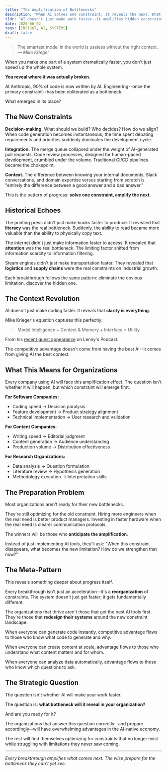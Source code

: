 ```yaml
---
title: "The Amplification of Bottlenecks"
description: "When AI solves one constraint, it reveals the next. What bottleneck will emerge when coding stops being the limitation?"
tldr: "AI doesn't just make work faster--it amplifies hidden constraints. At Anthropic, eliminating coding bottlenecks revealed decision-making, integration, and context as the real limitations. Every breakthrough follows this pattern: solve one constraint, amplify the next."
date: 2025-06-02
tags: [INSIGHT, AI, SYSTEMS]
draft: false
---
```


<blockquote class="featured-quote primary">
    The smartest model in the world is useless without the right context.
    <cite>— Mike Krieger</cite>
</blockquote>

When you make one part of a system dramatically faster, you don't just speed up the whole system.

**You reveal where it was actually broken.**

At Anthropic, 90% of code is now written by AI. Engineering--once the primary constraint--has been obliterated as a bottleneck.

What emerged in its place?

## The New Constraints

**Decision-making.** What should we build? Who decides? How do we align? When code generation becomes instantaneous, the time spent debating requirements and priorities suddenly dominates the development cycle.

**Integration.** The merge queue collapsed under the weight of AI-generated pull requests. Code review processes, designed for human-paced development, crumbled under the volume. Traditional CI/CD pipelines became the chokepoint.

**Context.** The difference between knowing your internal documents, Slack conversations, and domain expertise versus starting from scratch is "entirely the difference between a good answer and a bad answer."

This is the pattern of progress: **solve one constraint, amplify the next**.

## Historical Echoes

The printing press didn't just make books faster to produce. It revealed that **literacy** was the real bottleneck. Suddenly, the ability to read became more valuable than the ability to physically copy text.

The internet didn't just make information faster to access. It revealed that **attention** was the real bottleneck. The limiting factor shifted from information scarcity to information filtering.

Steam engines didn't just make transportation faster. They revealed that **logistics** and **supply chains** were the real constraints on industrial growth.

Each breakthrough follows the same pattern: eliminate the obvious limitation, discover the hidden one.

## The Context Revolution

AI doesn't just make coding faster. It reveals that **clarity is everything**.

Mike Krieger's equation captures this perfectly:

<blockquote class="featured-quote accent">
    Model Intelligence + Context & Memory + Interface = Utility
</blockquote>

From his [recent guest appearance](https://www.youtube.com/watch?v=DKrBGOFs0GY) on Lenny's Podcast.

The competitive advantage doesn't come from having the best AI--it comes from giving AI the best context.

## What This Means for Organizations

Every company using AI will face this amplification effect. The question isn't whether it will happen, but which constraint will emerge first.

**For Software Companies:**
- Coding speed → Decision paralysis
- Feature development → Product strategy alignment
- Technical implementation → User research and validation

**For Content Companies:**
- Writing speed → Editorial judgment
- Content generation → Audience understanding
- Production volume → Distribution effectiveness

**For Research Organizations:**
- Data analysis → Question formulation
- Literature review → Hypothesis generation
- Methodology execution → Interpretation skills

## The Preparation Problem

Most organizations aren't ready for their new bottlenecks.

They're still optimizing for the old constraint. Hiring more engineers when the real need is better product managers. Investing in faster hardware when the real need is clearer communication protocols.

The winners will be those who **anticipate the amplification**.

Instead of just implementing AI tools, they'll ask: "When this constraint disappears, what becomes the new limitation? How do we strengthen that now?"

## The Meta-Pattern

This reveals something deeper about progress itself.

Every breakthrough isn't just an acceleration--it's a **reorganization** of constraints. The system doesn't just get faster; it gets fundamentally different.

The organizations that thrive aren't those that get the best AI tools first. They're those that **redesign their systems** around the new constraint landscape.

When everyone can generate code instantly, competitive advantage flows to those who know what code to generate and why.

When everyone can create content at scale, advantage flows to those who understand what content matters and for whom.

When everyone can analyze data automatically, advantage flows to those who know which questions to ask.

## The Strategic Question

The question isn't whether AI will make your work faster.

The question is: **what bottleneck will it reveal in your organization?**

And are you ready for it?

The organizations that answer this question correctly--and prepare accordingly--will have overwhelming advantages in the AI-native economy.

The rest will find themselves optimizing for constraints that no longer exist while struggling with limitations they never saw coming.

---

*Every breakthrough amplifies what comes next. The wise prepare for the bottleneck they can't yet see.*